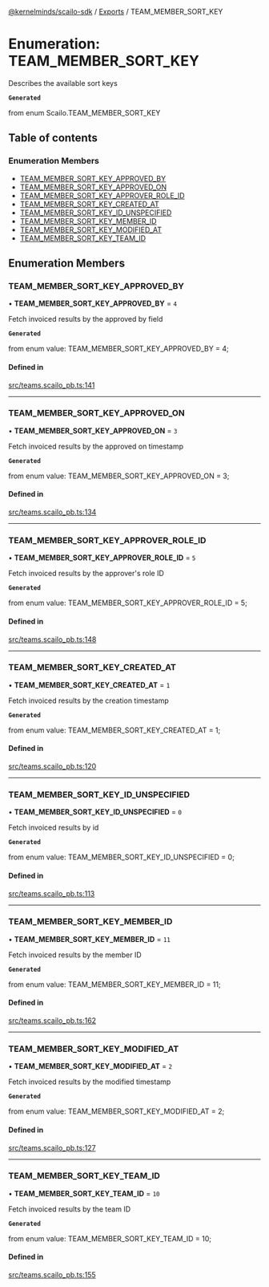 [@kernelminds/scailo-sdk](../README.md) / [Exports](../modules.md) / TEAM\_MEMBER\_SORT\_KEY

# Enumeration: TEAM\_MEMBER\_SORT\_KEY

Describes the available sort keys

**`Generated`**

from enum Scailo.TEAM_MEMBER_SORT_KEY

## Table of contents

### Enumeration Members

- [TEAM\_MEMBER\_SORT\_KEY\_APPROVED\_BY](TEAM_MEMBER_SORT_KEY.md#team_member_sort_key_approved_by)
- [TEAM\_MEMBER\_SORT\_KEY\_APPROVED\_ON](TEAM_MEMBER_SORT_KEY.md#team_member_sort_key_approved_on)
- [TEAM\_MEMBER\_SORT\_KEY\_APPROVER\_ROLE\_ID](TEAM_MEMBER_SORT_KEY.md#team_member_sort_key_approver_role_id)
- [TEAM\_MEMBER\_SORT\_KEY\_CREATED\_AT](TEAM_MEMBER_SORT_KEY.md#team_member_sort_key_created_at)
- [TEAM\_MEMBER\_SORT\_KEY\_ID\_UNSPECIFIED](TEAM_MEMBER_SORT_KEY.md#team_member_sort_key_id_unspecified)
- [TEAM\_MEMBER\_SORT\_KEY\_MEMBER\_ID](TEAM_MEMBER_SORT_KEY.md#team_member_sort_key_member_id)
- [TEAM\_MEMBER\_SORT\_KEY\_MODIFIED\_AT](TEAM_MEMBER_SORT_KEY.md#team_member_sort_key_modified_at)
- [TEAM\_MEMBER\_SORT\_KEY\_TEAM\_ID](TEAM_MEMBER_SORT_KEY.md#team_member_sort_key_team_id)

## Enumeration Members

### TEAM\_MEMBER\_SORT\_KEY\_APPROVED\_BY

• **TEAM\_MEMBER\_SORT\_KEY\_APPROVED\_BY** = ``4``

Fetch invoiced results by the approved by field

**`Generated`**

from enum value: TEAM_MEMBER_SORT_KEY_APPROVED_BY = 4;

#### Defined in

[src/teams.scailo_pb.ts:141](https://github.com/scailo/ts-sdk/blob/c10a36b57201dfa5903d4b53efa1e62aa6208936/src/teams.scailo_pb.ts#L141)

___

### TEAM\_MEMBER\_SORT\_KEY\_APPROVED\_ON

• **TEAM\_MEMBER\_SORT\_KEY\_APPROVED\_ON** = ``3``

Fetch invoiced results by the approved on timestamp

**`Generated`**

from enum value: TEAM_MEMBER_SORT_KEY_APPROVED_ON = 3;

#### Defined in

[src/teams.scailo_pb.ts:134](https://github.com/scailo/ts-sdk/blob/c10a36b57201dfa5903d4b53efa1e62aa6208936/src/teams.scailo_pb.ts#L134)

___

### TEAM\_MEMBER\_SORT\_KEY\_APPROVER\_ROLE\_ID

• **TEAM\_MEMBER\_SORT\_KEY\_APPROVER\_ROLE\_ID** = ``5``

Fetch invoiced results by the approver's role ID

**`Generated`**

from enum value: TEAM_MEMBER_SORT_KEY_APPROVER_ROLE_ID = 5;

#### Defined in

[src/teams.scailo_pb.ts:148](https://github.com/scailo/ts-sdk/blob/c10a36b57201dfa5903d4b53efa1e62aa6208936/src/teams.scailo_pb.ts#L148)

___

### TEAM\_MEMBER\_SORT\_KEY\_CREATED\_AT

• **TEAM\_MEMBER\_SORT\_KEY\_CREATED\_AT** = ``1``

Fetch invoiced results by the creation timestamp

**`Generated`**

from enum value: TEAM_MEMBER_SORT_KEY_CREATED_AT = 1;

#### Defined in

[src/teams.scailo_pb.ts:120](https://github.com/scailo/ts-sdk/blob/c10a36b57201dfa5903d4b53efa1e62aa6208936/src/teams.scailo_pb.ts#L120)

___

### TEAM\_MEMBER\_SORT\_KEY\_ID\_UNSPECIFIED

• **TEAM\_MEMBER\_SORT\_KEY\_ID\_UNSPECIFIED** = ``0``

Fetch invoiced results by id

**`Generated`**

from enum value: TEAM_MEMBER_SORT_KEY_ID_UNSPECIFIED = 0;

#### Defined in

[src/teams.scailo_pb.ts:113](https://github.com/scailo/ts-sdk/blob/c10a36b57201dfa5903d4b53efa1e62aa6208936/src/teams.scailo_pb.ts#L113)

___

### TEAM\_MEMBER\_SORT\_KEY\_MEMBER\_ID

• **TEAM\_MEMBER\_SORT\_KEY\_MEMBER\_ID** = ``11``

Fetch invoiced results by the member ID

**`Generated`**

from enum value: TEAM_MEMBER_SORT_KEY_MEMBER_ID = 11;

#### Defined in

[src/teams.scailo_pb.ts:162](https://github.com/scailo/ts-sdk/blob/c10a36b57201dfa5903d4b53efa1e62aa6208936/src/teams.scailo_pb.ts#L162)

___

### TEAM\_MEMBER\_SORT\_KEY\_MODIFIED\_AT

• **TEAM\_MEMBER\_SORT\_KEY\_MODIFIED\_AT** = ``2``

Fetch invoiced results by the modified timestamp

**`Generated`**

from enum value: TEAM_MEMBER_SORT_KEY_MODIFIED_AT = 2;

#### Defined in

[src/teams.scailo_pb.ts:127](https://github.com/scailo/ts-sdk/blob/c10a36b57201dfa5903d4b53efa1e62aa6208936/src/teams.scailo_pb.ts#L127)

___

### TEAM\_MEMBER\_SORT\_KEY\_TEAM\_ID

• **TEAM\_MEMBER\_SORT\_KEY\_TEAM\_ID** = ``10``

Fetch invoiced results by the team ID

**`Generated`**

from enum value: TEAM_MEMBER_SORT_KEY_TEAM_ID = 10;

#### Defined in

[src/teams.scailo_pb.ts:155](https://github.com/scailo/ts-sdk/blob/c10a36b57201dfa5903d4b53efa1e62aa6208936/src/teams.scailo_pb.ts#L155)
